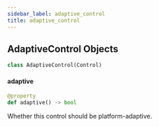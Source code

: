 ```yaml
---
sidebar_label: adaptive_control
title: adaptive_control
---
```


## AdaptiveControl Objects

```python
class AdaptiveControl(Control)
```

#### adaptive

```python
@property
def adaptive() -> bool
```

Whether this control should be platform-adaptive.


